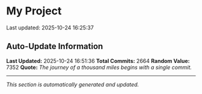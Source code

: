 # My Project


Last updated: 2025-10-24 16:25:37















































































































































































































































































































































































































































































































































































































































































































































































































































































































































































































































































































































































































































































































































































































































































































































































































































































































































































































































































































































































































































































































































































































































































































































































































































































































































































































































































































































































































































































































































































































































































































































































## Auto-Update Information

**Last Updated:** 2025-10-24 16:51:36
**Total Commits:** 2664
**Random Value:** 7352
**Quote:** _The journey of a thousand miles begins with a single commit._

---
_This section is automatically generated and updated._